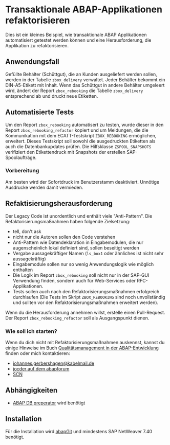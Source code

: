 # Transaktionale ABAP-Applikationen refaktorisieren
Dies ist ein kleines Beispiel, wie transaktionale ABAP Applikationen
automatisiert getestet werden können und eine Herausforderung, die
Applikation zu refaktorisieren.

## Anwendungsfall
Gefüllte Behälter (Schüttgut), die an Kunden ausgeliefert werden sollen, werden in der
Tabelle `zbox_delivery` verwaltet. Jeder Behälter bekommt ein DIN-A5-Etikett mit Inhalt.
Wenn das Schüttgut in andere Behälter umgeleert wird, ändert der Report `zbox_rebooking` die Tabelle `zbox_delivery` entsprechend ab und druckt neue Etiketten.

## Automatisierte Tests
Um den Report `zbox_rebooking` automatisert zu testen, wurde dieser in den Report `zbox_rebooking_refactor` kopiert und um Meldungen, die die Kommunikation mit dem ECATT-Testskript `ZBOX_REBOOKING` ermöglichen, erweitert. Dieses Testskript
soll sowohl die ausgedruckten Etiketten als auch die Datenbankupdates prüfen.
Die Hilfsklasse `ZSPOOL_SNAPSHOTS` verifiziert den Etikettendruck mit Snapshots
der erstellen SAP-Spoolaufträge.

### Vorbereitung
Am besten wird der Sofortdruck im Benutzerstamm deaktiviert.
Unnötige Ausdrucke werden damit vermieden.

## Refaktisierungsherausforderung
Der Legacy Code ist unordentlich und enthält viele "Anti-Pattern".
Die Refaktorisierungsmaßnahmen haben folgende Zielsetzung:
- tell, don't ask
- nicht nur die Autoren sollen den Code verstehen
- Anti-Pattern wie Datendeklaration in Eingabemodulen, die nur augenscheinlich lokal definiert sind, sollen beseitigt werden
- Vergabe aussagekräftiger Namen (`ls_box1` oder ähnliches ist nicht sehr aussagekräftig)
- Eingabemodule sollen nur so wenig Anwendungslogik wie möglich enthalten
- Die Logik im Report `zbox_rebooking` soll nicht nur in der SAP-GUI Verwendung finden, sondern auch für Web-Services oder RFC-Applikationen.
- Tests sollen auch nach den Refaktorisierungsmaßnahmen erfolgreich durchlaufen (Die Tests im Skript `ZBOX_REBOOKING` sind noch unvollständig und sollten vor den Refaktorisierungsmaßnahmen erweitert werden).

Wenn du die Herausforderung annehmen willst, erstelle einen Pull-Request. Der Report `zbox_rebooking_refactor` soll als Ausgangspunkt dienen.

### Wie soll ich starten?
Wenn du dich nicht mit Refaktorisierungsmaßnahmen auskennst, kannst du einige Hinweise im Buch [Qualitätsmanagement in
der ABAP-Entwicklung](https://de.espresso-tutorials.com/programmierung_0393.php) finden oder mich kontaktieren:
- johannes.gerbershagen@kabelmail.de
- [jocder auf dem abapforum](https://www.abapforum.com/forum/memberlist.php?mode=viewprofile&u=20652)
- [SCN](https://people.sap.com/johannes_gerbershagen11)

## Abhängigkeiten
- [ABAP DB preperator](https://github.com/bunysae/abap_db_preparator) wird benötigt

## Installation
Für die Installation wird [abapGit](https://docs.abapgit.org) und mindestens SAP NetWeaver 7.40 benötigt.
